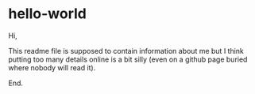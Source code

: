 # hello-world

Hi,

This readme file is supposed to contain information about me but I think putting too many details online is a bit silly (even on a github page buried where nobody will read it). 

End.
